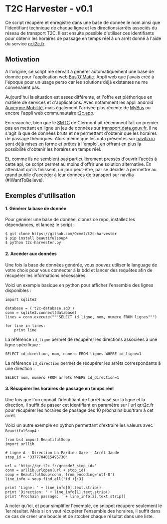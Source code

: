 # T2C Harvester - v0.1

Ce script récupère et enregistre dans une base de donnée le nom ainsi que l'identifiant technique de chaque ligne et les directions/arrêts associés du réseau de transport T2C. Il est ensuite possible d'utiliser ces identifiants pour obtenir les horaires de passage en temps réel à un arrêt donné à l'aide du service [qr.t2c.fr](qr.t2c.fr).

## Motivation

A l'origine, ce script me servait à générer automatiquement une base de donnée pour l'application web [Bus'O'Matic](https://github.com/Oxmel/busomatic). Appli web que j'avais créé à l'époque pour un usage perso car les solutions déjà existantes ne me convenaient pas. 

Aujourd'hui la situation est assez différente, et l'offre est pléthorique en matière de services et d'applications. Avec notamment les appli android [Auvergne Mobilité](https://play.google.com/store/apps/details?id=fr.auvergne.mobilite.android), mais également l'arrivée plus récente de [MyBus](https://play.google.com/store/apps/details?id=fr.monkeyfactory.mybusclermontferrand&hl=fr) ou encore l'appli web communautaire [t2c.app](https://twitter.com/ToshCamille/status/1244221407921389568). 

En revanche, bien que le [SMTC](http://www.smtc-clermont-agglo.fr/) de Clermont ait récemment fait un premier pas en mettant en ligne un jeu de données sur [transport.data.gouv.fr](https://transport.data.gouv.fr/datasets/donnees-reseau-tc-t2c-ete-2020-gtfs/), il ne s'agit là que de données bruts et ne permettant d'obtenir que les horaires de passage théoriques. Alors même que les data présentes sur [navitia.io](https://navitia.io) sont déjà mises en forme et prêtes à l'emploi, en offrant en plus la possibilité d'obtenir les horaires en temps réel. 

Et, comme ils ne semblent pas particulièrement pressés d'ouvrir l'accès à cette api, ce script permet au moins d'offrir une solution alternative. En attendant qu'ils finissent, un jour peut-être, par se décider à permettre au grand public d'accéder à leur données de transport sur navitia (#IWantToBelieve).

## Exemples d'utilisation

#### 1. Générer la base de donnée
Pour générer une base de donnée,  clonez ce repo, installez les dépendances, et lancez le script :

    $ git clone https://github.com/Oxmel/t2c-harvester
    $ pip install beautifulsoup4
    $ python t2c-harvester.py

#### 2. Accéder aux données

Une fois la base de données générée, vous pouvez utiliser le language de votre choix pour vous connecter à la bdd et lancer des requêtes afin de récupérer les informations nécessaires.

Voici un exemple basique en python pour afficher l'ensemble des lignes disponibles :

    import sqlite3

    database = ('t2c-database.sq3')
    conn = sqlite3.connect(database)
    lines = conn.execute("""SELECT id_ligne, nom, numero FROM lignes""")

    for line in lines:
        print line

La référence `id_ligne` permet de récupérer les directions associées à une ligne spécifique :

    SELECT id_direction, nom, numero FROM lignes WHERE id_ligne=1

La référence `id_direction` permet de récupérer les arrêts correspondants à une direction :
    
    SELECT nom, numero FROM arrets WHERE id_direction=1

#### 3. Récupérer les horaires de passage en temps réel

Une fois que l'on connaît l'identifiant de l'arrêt basé sur la ligne et la direction, il suffit de passer cet identifiant en paramètre sur l'url qr.t2c.fr pour récupérer les horaires de passage des 10 prochains bus/tram à cet arrêt.

Voici un autre exemple en python permettant d'extraire les valeurs avec `BeautifulSoup4` :


    from bs4 import BeautifulSoup
    import urllib
    
    # Ligne A - Direction La Pardieu Gare - Arrêt Jaude
    stop_id = '3377704015495730'

    url = 'http://qr.t2c.fr/qrcode?_stop_id='
    conn = urllib.urlopen(url + stop_id)
    soup = BeautifulSoup(conn, from_encoding='utf-8')
    line_info = soup.find_all('td')[:3]

    print 'Ligne: ' + line_info[0].text.strip()
    print 'Direction: ' + line_info[1].text.strip()
    print 'Prochain passage: ' + line_info[2].text.strip()

A noter qu'ici, et pour simplifier l'exemple, ce snippet récupère seulement le 1er résultat. Mais si on veut récupérer l'ensemble des horaires, il suffit dans ce cas de créer une boucle et de stocker chaque résultat dans une liste.

